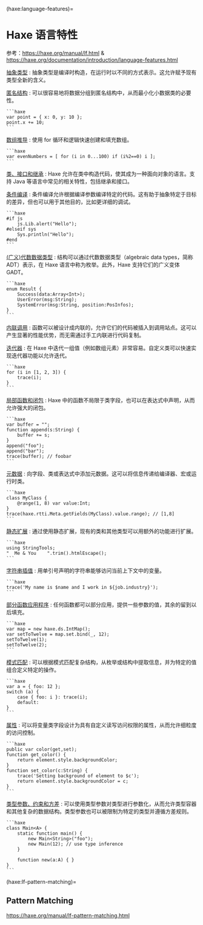 (haxe:language-features)=
# Haxe 语言特性

参考：https://haxe.org/manual/lf.html & https://haxe.org/documentation/introduction/language-features.html

[抽象类型](https://haxe.org/manual/types-abstract.html)
:   抽象类型是编译时构造，在运行时以不同的方式表示。这允许赋予现有类型全新的含义。

[匿名结构](https://haxe.org/manual/types-anonymous-structure.html)
:   可以很容易地将数据分组到匿名结构中，从而最小化小数据类的必要性。

    ```haxe
    var point = { x: 0, y: 10 };
    point.x += 10;
    ```

[数组推导](https://haxe.org/manual/lf-array-comprehension.html)
:   使用 for 循环和逻辑快速创建和填充数组。

    ```haxe
    var evenNumbers = [ for (i in 0...100) if (i%2==0) i ];
    ```

[类、接口和继承](https://haxe.org/manual/types-class-instance.html)
:   Haxe 允许在类中构造代码，使其成为一种面向对象的语言。支持 Java 等语言中常见的相关特性，包括继承和接口。

[条件编译](https://haxe.org/manual/lf-condition-compilation.html)
:   条件编译允许根据编译参数编译特定的代码。这有助于抽象特定于目标的差异，但也可以用于其他目的，比如更详细的调试。

    ```haxe
    #if js
        js.Lib.alert("Hello");
    #elseif sys
        Sys.println("Hello");
    #end
    ```

[(广义)代数数据类型](https://haxe.org/manual/types-enum-instance.html)
:   结构可以通过代数数据类型（algebraic data types，简称 ADT）表示，在 Haxe 语言中称为枚举。此外，Haxe 支持它们的广义变体 GADT。

    ```haxe
    enum Result {
        Success(data:Array<Int>);
        UserError(msg:String);
        SystemError(msg:String, position:PosInfos);
    }
    ```

[内联调用](https://haxe.org/manual/class-field-inline.html)
:   函数可以被设计成内联的，允许它们的代码被插入到调用站点。这可以产生显著的性能优势，而无需通过手工内联进行代码复制。

[迭代器](https://haxe.org/manual/lf-iterators.html)
:   在 Haxe 中迭代一组值（例如数组元素）非常容易。自定义类可以快速实现迭代器功能以允许迭代。

    ```haxe
    for (i in [1, 2, 3]) {
        trace(i);
    }
    ```

[局部函数和闭包](https://haxe.org/manual/expression-function.html)
:   Haxe 中的函数不局限于类字段，也可以在表达式中声明，从而允许强大的闭包。

    ```haxe
    var buffer = "";
    function append(s:String) {
        buffer += s;
    }
    append("foo");
    append("bar");
    trace(buffer); // foobar
    ```

[元数据](https://haxe.org/manual/lf-metadata.html)
:   向字段、类或表达式中添加元数据。这可以将信息传递给编译器、宏或运行时类。

    ```haxe
    class MyClass {
        @range(1, 8) var value:Int;
    }
    trace(haxe.rtti.Meta.getFields(MyClass).value.range); // [1,8]
    ```

[静态扩展](https://haxe.org/manual/lf-static-extension.html)
:   通过使用静态扩展，现有的类和其他类型可以用额外的功能进行扩展。

    ```haxe
    using StringTools;
    "  Me & You    ".trim().htmlEscape();
    ```

[字符串插值](https://haxe.org/manual/lf-string-interpolation.html)
:   用单引号声明的字符串能够访问当前上下文中的变量。

    ```haxe
    trace('My name is $name and I work in ${job.industry}');
    ```

[部分函数应用程序](https://haxe.org/manual/lf-function-bindings.html)
:   任何函数都可以部分应用，提供一些参数的值，其余的留到以后填充。

    ```haxe
    var map = new haxe.ds.IntMap();
    var setToTwelve = map.set.bind(_, 12);
    setToTwelve(1);
    setToTwelve(2);
    ```

[模式匹配](https://haxe.org/manual/lf-pattern-matching.html)
:   可以根据模式匹配复杂结构，从枚举或结构中提取信息，并为特定的值组合定义特定的操作。

    ```haxe
    var a = { foo: 12 };
    switch (a) {
        case { foo: i }: trace(i);
        default:
    }
    ```

[属性](https://haxe.org/manual/class-field-property.html)
:   可以将变量类字段设计为具有自定义读写访问权限的属性，从而允许细粒度的访问控制。

    ```haxe
    public var color(get,set);
    function get_color() {
        return element.style.backgroundColor;
    }
    function set_color(c:String) {
        trace('Setting background of element to $c');
        return element.style.backgroundColor = c;
    }
    ```

[类型参数、约束和方差](https://haxe.org/manual/type-system-type-parameters.html)
:   可以使用类型参数对类型进行参数化，从而允许类型容器和其他复杂的数据结构。类型参数也可以被限制为特定的类型并遵循方差规则。

    ```haxe
    class Main<A> {
        static function main() {
            new Main<String>("foo");
            new Main(12); // use type inference
        }

        function new(a:A) { }
    }
    ```

(haxe:lf-pattern-matching)=
## Pattern Matching

https://haxe.org/manual/lf-pattern-matching.html